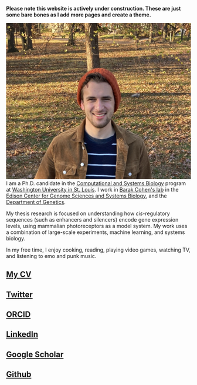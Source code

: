 **Please note this website is actively under construction. These are just some bare bones as I add more pages and create a theme.**

![On a walk in Forest Park, November 2020.](/img/headshotForestParkNov2020.jpg)
I am a Ph.D. candidate in the [Computational and Systems Biology](http://dbbs.wustl.edu/divprograms/compbio/Pages/default.aspx) program at [Washington University in St. Louis](https://wustl.edu/). I work in [Barak Cohen's lab](http://genetics.wustl.edu/bclab/) in the [Edison Center for Genome Sciences and Systems Biology](https://genomesciences.wustl.edu/), and the [Department of Genetics](https://genetics.wustl.edu).

My thesis research is focused on understanding how *cis*-regulatory sequences (such as enhancers and silencers) encode gene expression levels, using mammalian photoreceptors as a model system. My work uses a combination of large-scale experiments, machine learning, and systems biology.

In my free time, I enjoy cooking, reading, playing video games, watching TV, and listening to emo and punk music.

## [My CV](https://drive.google.com/file/d/12HEM3Ywz7tWWIDGeGKduB2joa9y-c8AL/view?usp=sharing)
## [Twitter](https://twitter.com/rfriedman22)
## [ORCID](https://orcid.org/0000-0001-9013-8676)
## [LinkedIn](https://www.linkedin.com/in/ryanfriedman22/)
## [Google Scholar](https://scholar.google.com/citations?user=TR8GZ_cAAAAJ&hl=en&oi=ao)
## [Github](https://github.com/rfriedman22)
